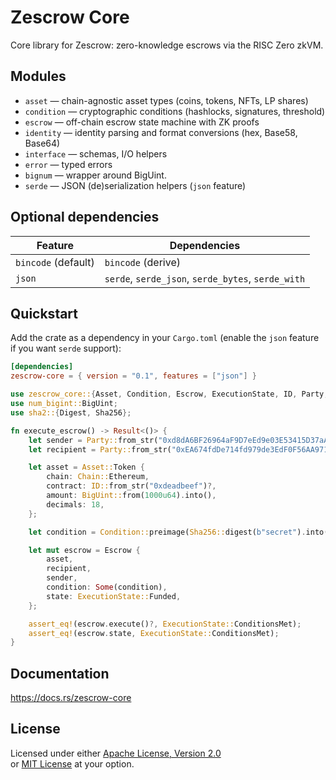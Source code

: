 # Zescrow Core

Core library for Zescrow: zero-knowledge escrows via the RISC Zero zkVM.

## Modules

- `asset` — chain-agnostic asset types (coins, tokens, NFTs, LP shares)  
- `condition` — cryptographic conditions (hashlocks, signatures, threshold)
- `escrow` — off-chain escrow state machine with ZK proofs
- `identity` — identity parsing and format conversions (hex, Base58, Base64)  
- `interface` — schemas, I/O helpers  
- `error` — typed errors  
- `bignum` — wrapper around BigUint.
- `serde` — JSON (de)serialization helpers (`json` feature)

## Optional dependencies

| Feature | Dependencies                                 |
|---------|----------------------------------------------|
| `bincode` (default) | `bincode` (derive)                  |
| `json`      | `serde`, `serde_json`, `serde_bytes`, `serde_with` |

## Quickstart

Add the crate as a dependency in your `Cargo.toml` (enable the `json` feature if you want `serde` support):

```toml
[dependencies]
zescrow-core = { version = "0.1", features = ["json"] }
```

```rust
use zescrow_core::{Asset, Condition, Escrow, ExecutionState, ID, Party, Result};
use num_bigint::BigUint;
use sha2::{Digest, Sha256};

fn execute_escrow() -> Result<()> {
    let sender = Party::from_str("0xd8dA6BF26964aF9D7eEd9e03E53415D37aA96045")?;
    let recipient = Party::from_str("0xEA674fdDe714fd979de3EdF0F56AA9716B898ec8")?;

    let asset = Asset::Token {
        chain: Chain::Ethereum,
        contract: ID::from_str("0xdeadbeef")?,
        amount: BigUint::from(1000u64).into(),
        decimals: 18,
    };

    let condition = Condition::preimage(Sha256::digest(b"secret").into(), b"secret".to_vec());

    let mut escrow = Escrow {
        asset,
        recipient,
        sender,
        condition: Some(condition),
        state: ExecutionState::Funded,
    };

    assert_eq!(escrow.execute()?, ExecutionState::ConditionsMet);
    assert_eq!(escrow.state, ExecutionState::ConditionsMet);
}
```

## Documentation

<https://docs.rs/zescrow-core>

## License

Licensed under either [Apache License, Version 2.0](../LICENSE-APACHE)  
or [MIT License](../LICENSE-MIT) at your option.
